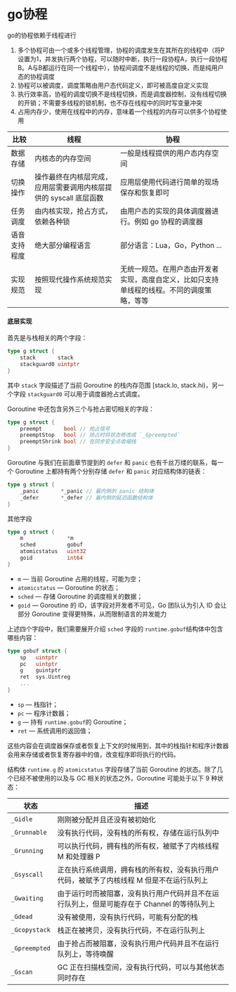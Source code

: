 # go协程

go的协程依赖于线程进行

1. 多个协程可由一个或多个线程管理，协程的调度发生在其所在的线程中（将P设置为1，并发执行两个协程，可以随时中断，执行一段协程A，执行一段协程B。A与B都运行在同一个线程中），协程间调度不是线程的切换，而是纯用户态的协程调度
2. 协程可以被调度，调度策略由用户态代码定义，即可被高度自定义实现
3. 执行效率高，协程的调度切换不是线程切换，而是调度器控制，没有线程切换的开销；不需要多线程的锁机制，也不存在线程中的同时写变量冲突
4. 占用内存少，使用在线程中的内存，意味着一个线程的内存可以供多个协程使用

| 比较         | 线程                                                         | 协程                                                         |
| ------------ | ------------------------------------------------------------ | ------------------------------------------------------------ |
| 数据存储     | 内核态的内存空间                                             | 一般是线程提供的用户态内存空间                               |
| 切换操作     | 操作最终在内核层完成，应用层需要调用内核层提供的 syscall 底层函数 | 应用层使用代码进行简单的现场保存和恢复即可                   |
| 任务调度     | 由内核实现，抢占方式，依赖各种锁                             | 由用户态的实现的具体调度器进行。例如 go 协程的调度器         |
| 语音支持程度 | 绝大部分编程语言                                             | 部分语言：Lua，Go，Python ...                                |
| 实现规范     | 按照现代操作系统规范实现                                     | 无统一规范。在用户态由开发者实现，高度自定义，比如只支持单线程的线程。不同的调度策略，等等 |

#### 底层实现

首先是与栈相关的两个字段：

```go
type g struct {
	stack       stack
	stackguard0 uintptr
}
```

其中 `stack` 字段描述了当前 Goroutine 的栈内存范围 [stack.lo, stack.hi)，另一个字段 `stackguard0` 可以用于调度器抢占式调度。

Goroutine 中还包含另外三个与抢占密切相关的字段：

```go
type g struct {
	preempt       bool // 抢占信号
	preemptStop   bool // 抢占时将状态修改成 `_Gpreempted`
	preemptShrink bool // 在同步安全点收缩栈
}
```

Goroutine 与我们在前面章节提到的 `defer` 和 `panic` 也有千丝万缕的联系，每一个 Goroutine 上都持有两个分别存储 `defer` 和 `panic` 对应结构体的链表：

```go
type g struct {
	_panic       *_panic // 最内侧的 panic 结构体
	_defer       *_defer // 最内侧的延迟函数结构体
}
```

其他字段

```go
type g struct {
	m              *m
	sched          gobuf
	atomicstatus   uint32
	goid           int64
}
```

- `m` — 当前 Goroutine 占用的线程，可能为空；
- `atomicstatus` — Goroutine 的状态；
- `sched` — 存储 Goroutine 的调度相关的数据；
- `goid` — Goroutine 的 ID，该字段对开发者不可见，Go 团队认为引入 ID 会让部分 Goroutine 变得更特殊，从而限制语言的并发能力

上述四个字段中，我们需要展开介绍 `sched` 字段的 `runtime.gobuf`结构体中包含哪些内容：

```go
type gobuf struct {
	sp   uintptr
	pc   uintptr
	g    guintptr
	ret  sys.Uintreg
	...
}
```

- `sp` — 栈指针；
- `pc` — 程序计数器；
- `g` — 持有 `runtime.gobuf`的 Goroutine；
- `ret` — 系统调用的返回值；

这些内容会在调度器保存或者恢复上下文的时候用到，其中的栈指针和程序计数器会用来存储或者恢复寄存器中的值，改变程序即将执行的代码。

结构体 `runtime.g` 的 `atomicstatus` 字段存储了当前 Goroutine 的状态。除了几个已经不被使用的以及与 GC 相关的状态之外，Goroutine 可能处于以下 9 种状态：

| 状态          | 描述                                                         |
| ------------- | ------------------------------------------------------------ |
| `_Gidle`      | 刚刚被分配并且还没有被初始化                                 |
| `_Grunnable`  | 没有执行代码，没有栈的所有权，存储在运行队列中               |
| `_Grunning`   | 可以执行代码，拥有栈的所有权，被赋予了内核线程 M 和处理器 P  |
| `_Gsyscall`   | 正在执行系统调用，拥有栈的所有权，没有执行用户代码，被赋予了内核线程 M 但是不在运行队列上 |
| `_Gwaiting`   | 由于运行时而被阻塞，没有执行用户代码并且不在运行队列上，但是可能存在于 Channel 的等待队列上 |
| `_Gdead`      | 没有被使用，没有执行代码，可能有分配的栈                     |
| `_Gcopystack` | 栈正在被拷贝，没有执行代码，不在运行队列上                   |
| `_Gpreempted` | 由于抢占而被阻塞，没有执行用户代码并且不在运行队列上，等待唤醒 |
| `_Gscan`      | GC 正在扫描栈空间，没有执行代码，可以与其他状态同时存在      |